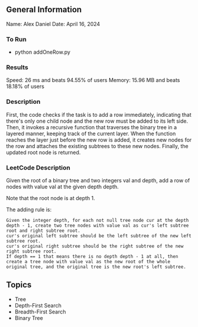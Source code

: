 ## General Information
Name: Alex Daniel
Date: April 16, 2024

### To Run
- python addOneRow.py

### Results
Speed: 26 ms and beats 94.55% of users
Memory: 15.96 MB and beats 18.18% of users

### Description
First, the code checks if the task is to add a row immediately, indicating that there's only one child node and the new row must be added to its left side. Then, it invokes a recursive function that traverses the binary tree in a layered manner, keeping track of the current layer. When the function reaches the layer just before the new row is added, it creates new nodes for the row and attaches the existing subtrees to these new nodes. Finally, the updated root node is returned.

### LeetCode Description
Given the root of a binary tree and two integers val and depth, add a row of nodes with value val at the given depth depth.

Note that the root node is at depth 1.

The adding rule is:

    Given the integer depth, for each not null tree node cur at the depth depth - 1, create two tree nodes with value val as cur's left subtree root and right subtree root.
    cur's original left subtree should be the left subtree of the new left subtree root.
    cur's original right subtree should be the right subtree of the new right subtree root.
    If depth == 1 that means there is no depth depth - 1 at all, then create a tree node with value val as the new root of the whole original tree, and the original tree is the new root's left subtree.

## Topics
- Tree
- Depth-First Search
- Breadth-First Search
- Binary Tree